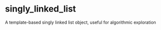 # singly_linked_list
A template-based singly linked list object, useful for algorithmic exploration
